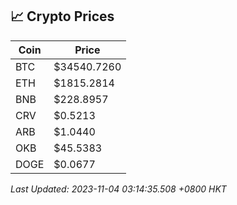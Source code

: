 ## 📈 Crypto Prices

| Coin | Price |
| ---- | ----- |
| BTC | $34540.7260 |
| ETH | $1815.2814 |
| BNB | $228.8957 |
| CRV | $0.5213 |
| ARB | $1.0440 |
| OKB | $45.5383 |
| DOGE | $0.0677 |

_Last Updated: 2023-11-04 03:14:35.508 +0800 HKT_